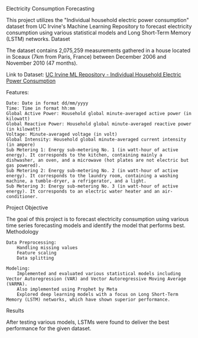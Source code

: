 Electricity Consumption Forecasting

This project utilizes the "Individual household electric power consumption" dataset from UC Irvine's Machine Learning Repository to forecast electricity consumption using various statistical models and Long Short-Term Memory (LSTM) networks.
Dataset

The dataset contains 2,075,259 measurements gathered in a house located in Sceaux (7km from Paris, France) between December 2006 and November 2010 (47 months).

Link to Dataset: [UC Irvine ML Repository - Individual Household Electric Power Consumption](https://archive.ics.uci.edu/dataset/235/individual+household+electric+power+consumption)

Features:

    Date: Date in format dd/mm/yyyy
    Time: Time in format hh:mm
    Global Active Power: Household global minute-averaged active power (in kilowatt)
    Global Reactive Power: Household global minute-averaged reactive power (in kilowatt)
    Voltage: Minute-averaged voltage (in volt)
    Global Intensity: Household global minute-averaged current intensity (in ampere)
    Sub Metering 1: Energy sub-metering No. 1 (in watt-hour of active energy). It corresponds to the kitchen, containing mainly a dishwasher, an oven, and a microwave (hot plates are not electric but gas powered).
    Sub Metering 2: Energy sub-metering No. 2 (in watt-hour of active energy). It corresponds to the laundry room, containing a washing machine, a tumble-dryer, a refrigerator, and a light.
    Sub Metering 3: Energy sub-metering No. 3 (in watt-hour of active energy). It corresponds to an electric water heater and an air-conditioner.

Project Objective

The goal of this project is to forecast electricity consumption using various time series forecasting models and identify the model that performs best.
Methodology

    Data Preprocessing:
        Handling missing values
        Feature scaling
        Data splitting

    Modeling:
        Implemented and evaluated various statistical models including Vector Autoregression (VAR) and Vector Autoregressive Moving Average (VARMA).
        Also implemented using Prophet by Meta
        Explored deep learning models with a focus on Long Short-Term Memory (LSTM) networks, which have shown superior performance.

Results

After testing various models, LSTMs were found to deliver the best performance for the given dataset.
